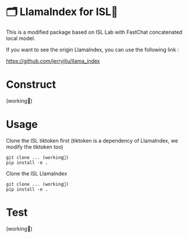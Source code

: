 # 🗂️ LlamaIndex for ISL🦙

This is a modified package based on ISL Lab with FastChat concatenated local model.

If you want to see the origin LlamaIndex, you can use the following link :

https://github.com/jerryjliu/llama_index

# Construct
(working🚧)

# Usage
Clone the ISL tiktoken first (tiktoken is a dependency of LlamaIndex, we modify the tiktoken too)

```
git clone ... (working🚧)
pip install -e .
```

Clone the ISL LlamaIndex

```
git clone ... (working🚧)
pip install -e .
```

# Test
(working🚧)
